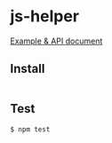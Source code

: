 # js-helper

<!-- badge -->

<!-- endbadge -->

[Example & API document](./API.md)

## Install

```shell

```

## Test

```shell
$ npm test
```


